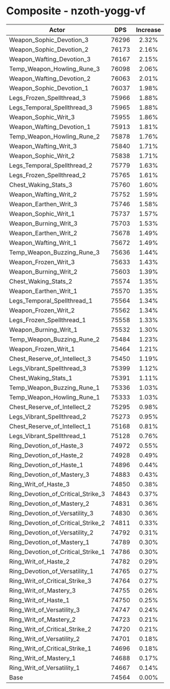 # Composite - nzoth-yogg-vf
| Actor | DPS | Increase |
|---|:---:|:---:|
|Weapon_Sophic_Devotion_3|76296|2.32%|
|Weapon_Sophic_Devotion_2|76173|2.16%|
|Weapon_Wafting_Devotion_3|76167|2.15%|
|Temp_Weapon_Howling_Rune_3|76098|2.06%|
|Weapon_Wafting_Devotion_2|76063|2.01%|
|Weapon_Sophic_Devotion_1|76037|1.98%|
|Legs_Frozen_Spellthread_3|75966|1.88%|
|Legs_Temporal_Spellthread_3|75965|1.88%|
|Weapon_Sophic_Writ_3|75955|1.86%|
|Weapon_Wafting_Devotion_1|75913|1.81%|
|Temp_Weapon_Howling_Rune_2|75878|1.76%|
|Weapon_Wafting_Writ_3|75840|1.71%|
|Weapon_Sophic_Writ_2|75838|1.71%|
|Legs_Temporal_Spellthread_2|75779|1.63%|
|Legs_Frozen_Spellthread_2|75765|1.61%|
|Chest_Waking_Stats_3|75760|1.60%|
|Weapon_Wafting_Writ_2|75752|1.59%|
|Weapon_Earthen_Writ_3|75746|1.58%|
|Weapon_Sophic_Writ_1|75737|1.57%|
|Weapon_Burning_Writ_3|75703|1.53%|
|Weapon_Earthen_Writ_2|75678|1.49%|
|Weapon_Wafting_Writ_1|75672|1.49%|
|Temp_Weapon_Buzzing_Rune_3|75636|1.44%|
|Weapon_Frozen_Writ_3|75633|1.43%|
|Weapon_Burning_Writ_2|75603|1.39%|
|Chest_Waking_Stats_2|75574|1.35%|
|Weapon_Earthen_Writ_1|75570|1.35%|
|Legs_Temporal_Spellthread_1|75564|1.34%|
|Weapon_Frozen_Writ_2|75562|1.34%|
|Legs_Frozen_Spellthread_1|75558|1.33%|
|Weapon_Burning_Writ_1|75532|1.30%|
|Temp_Weapon_Buzzing_Rune_2|75484|1.23%|
|Weapon_Frozen_Writ_1|75464|1.21%|
|Chest_Reserve_of_Intellect_3|75450|1.19%|
|Legs_Vibrant_Spellthread_3|75399|1.12%|
|Chest_Waking_Stats_1|75391|1.11%|
|Temp_Weapon_Buzzing_Rune_1|75336|1.03%|
|Temp_Weapon_Howling_Rune_1|75333|1.03%|
|Chest_Reserve_of_Intellect_2|75295|0.98%|
|Legs_Vibrant_Spellthread_2|75273|0.95%|
|Chest_Reserve_of_Intellect_1|75168|0.81%|
|Legs_Vibrant_Spellthread_1|75128|0.76%|
|Ring_Devotion_of_Haste_3|74972|0.55%|
|Ring_Devotion_of_Haste_2|74928|0.49%|
|Ring_Devotion_of_Haste_1|74896|0.44%|
|Ring_Devotion_of_Mastery_3|74883|0.43%|
|Ring_Writ_of_Haste_3|74850|0.38%|
|Ring_Devotion_of_Critical_Strike_3|74843|0.37%|
|Ring_Devotion_of_Mastery_2|74831|0.36%|
|Ring_Devotion_of_Versatility_3|74830|0.36%|
|Ring_Devotion_of_Critical_Strike_2|74811|0.33%|
|Ring_Devotion_of_Versatility_2|74792|0.31%|
|Ring_Devotion_of_Mastery_1|74789|0.30%|
|Ring_Devotion_of_Critical_Strike_1|74786|0.30%|
|Ring_Writ_of_Haste_2|74782|0.29%|
|Ring_Devotion_of_Versatility_1|74765|0.27%|
|Ring_Writ_of_Critical_Strike_3|74764|0.27%|
|Ring_Writ_of_Mastery_3|74755|0.26%|
|Ring_Writ_of_Haste_1|74750|0.25%|
|Ring_Writ_of_Versatility_3|74747|0.24%|
|Ring_Writ_of_Mastery_2|74723|0.21%|
|Ring_Writ_of_Critical_Strike_2|74720|0.21%|
|Ring_Writ_of_Versatility_2|74701|0.18%|
|Ring_Writ_of_Critical_Strike_1|74696|0.18%|
|Ring_Writ_of_Mastery_1|74688|0.17%|
|Ring_Writ_of_Versatility_1|74667|0.14%|
|Base|74564|0.00%|
